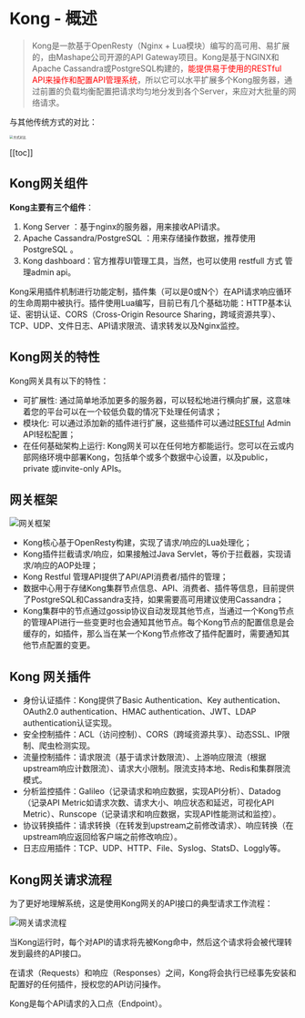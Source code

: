 # Kong - 概述

> Kong是一款基于OpenResty（Nginx + Lua模块）编写的高可用、易扩展的，由Mashape公司开源的API Gateway项目。Kong是基于NGINX和Apache Cassandra或PostgreSQL构建的，<font color='red'>能提供易于使用的RESTful API来操作和配置API管理系统</font>，所以它可以水平扩展多个Kong服务器，通过前置的负载均衡配置把请求均匀地分发到各个Server，来应对大批量的网络请求。

与其他传统方式的对比：

  <img src="/_images/micro-services/middleware/kong/方式对比.png" alt="方式对比" style="zoom:40%;" />

[[toc]]

## Kong网关组件

**Kong主要有三个组件**：

1. Kong Server ：基于nginx的服务器，用来接收API请求。
2. Apache Cassandra/PostgreSQL ：用来存储操作数据，推荐使用PostgreSQL 。
3. Kong dashboard：官方推荐UI管理工具，当然，也可以使用 restfull 方式 管理admin api。

Kong采用插件机制进行功能定制，插件集（可以是0或N个）在API请求响应循环的生命周期中被执行。插件使用Lua编写，目前已有几个基础功能：HTTP基本认证、密钥认证、CORS（Cross-Origin Resource Sharing，跨域资源共享）、TCP、UDP、文件日志、API请求限流、请求转发以及Nginx监控。

## Kong网关的特性

Kong网关具有以下的特性：

- 可扩展性: 通过简单地添加更多的服务器，可以轻松地进行横向扩展，这意味着您的平台可以在一个较低负载的情况下处理任何请求；
- 模块化: 可以通过添加新的插件进行扩展，这些插件可以通过[RESTful](https://so.csdn.net/so/search?q=RESTful&spm=1001.2101.3001.7020) Admin API轻松配置；
- 在任何基础架构上运行: Kong网关可以在任何地方都能运行。您可以在云或内部网络环境中部署Kong，包括单个或多个数据中心设置，以及public，private 或invite-only APIs。

## 网关框架

 ![网关框架](/_images/micro-services/middleware/kong/网关框架.png)

- Kong核心基于OpenResty构建，实现了请求/响应的Lua处理化；
- Kong插件拦截请求/响应，如果接触过Java Servlet，等价于拦截器，实现请求/响应的AOP处理；
- Kong Restful 管理API提供了API/API消费者/插件的管理；
- 数据中心用于存储Kong集群节点信息、API、消费者、插件等信息，目前提供了PostgreSQL和Cassandra支持，如果需要高可用建议使用Cassandra；
- Kong集群中的节点通过gossip协议自动发现其他节点，当通过一个Kong节点的管理API进行一些变更时也会通知其他节点。每个Kong节点的配置信息是会缓存的，如插件，那么当在某一个Kong节点修改了插件配置时，需要通知其他节点配置的变更。

## Kong 网关插件

- 身份认证插件：Kong提供了Basic Authentication、Key authentication、OAuth2.0 authentication、HMAC authentication、JWT、LDAP authentication认证实现。
- 安全控制插件：ACL（访问控制）、CORS（跨域资源共享）、动态SSL、IP限制、爬虫检测实现。
- 流量控制插件：请求限流（基于请求计数限流）、上游响应限流（根据upstream响应计数限流）、请求大小限制。限流支持本地、Redis和集群限流模式。
- 分析监控插件：Galileo（记录请求和响应数据，实现API分析）、Datadog（记录API Metric如请求次数、请求大小、响应状态和延迟，可视化API Metric）、Runscope（记录请求和响应数据，实现API性能测试和监控）。
- 协议转换插件：请求转换（在转发到upstream之前修改请求）、响应转换（在upstream响应返回给客户端之前修改响应）。
- 日志应用插件：TCP、UDP、HTTP、File、Syslog、StatsD、Loggly等。

## Kong网关请求流程

为了更好地理解系统，这是使用Kong网关的API接口的典型请求工作流程：

 ![网关请求流程](/_images/micro-services/middleware/kong/网关请求流程.png)

当Kong运行时，每个对API的请求将先被Kong命中，然后这个请求将会被代理转发到最终的API接口。

在请求（Requests）和响应（Responses）之间，Kong将会执行已经事先安装和配置好的任何插件，授权您的API访问操作。

Kong是每个API请求的入口点（Endpoint）。
